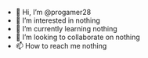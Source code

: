 - 👋 Hi, I’m @progamer28
- 👀 I’m interested in nothing
- 🌱 I’m currently learning nothing
- 💞️ I’m looking to collaborate on nothing
- 📫 How to reach me nothing

<!---
Ich steh mit dem rücken an der Wand Hand an meinem :D
--->
